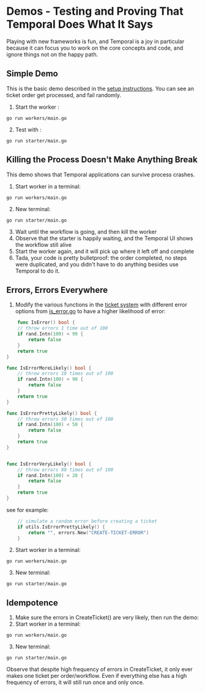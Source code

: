 # Demos - Testing and Proving That Temporal Does What It Says
Playing with new frameworks is fun, and Temporal is a joy in particular because it can focus you to work on the core concepts and code, and ignore things not on the happy path.

## Simple Demo
This is the basic demo described in the [setup instructions](./setup.md). 
You can see an ticket order get processed, and fail randomly.
1. Start the worker :
```shell
go run workers/main.go
```

2. Test with :
```shell 
go run starter/main.go
```


## Killing the Process Doesn't Make Anything Break
This demo shows that Temporal applications can survive process crashes. 

1. Start worker in a terminal:
```shell 
go run workers/main.go
```
2. New terminal:
```shell 
go run starter/main.go
```
3. Wait until the workflow is going, and then kill the worker
4. Observe that the starter is happily waiting, and the Temporal UI shows the workflow still alive
5. Start the worker again, and it will pick up where it left off and complete
6. Tada, your code is pretty bulletproof: the order completed, no steps were duplicated, and you didn't have to do anything besides use Temporal to do it.

## Errors, Errors Everywhere
1. Modify the various functions in the [ticket system](./ticket/ticket_system.go) with different error options from [is_error.go](./utils/is_error.go) to have a higher likelihood of error:
```go
	func IsError() bool {
	// throw errors 1 time out of 100
	if rand.Intn(100) < 99 {
		return false
	}
	return true
}

func IsErrorMoreLikely() bool {
	// throw errors 10 times out of 100
	if rand.Intn(100) < 90 {
		return false
	}
	return true
}

func IsErrorPrettyLikely() bool {
	// throw errors 50 times out of 100
	if rand.Intn(100) < 50 {
		return false
	}
	return true
}


func IsErrorVeryLikely() bool {
	// throw errors 80 times out of 100
	if rand.Intn(100) < 20 {
		return false
	}
	return true
}
```
see for example:
```go
	// simulate a random error before creating a ticket
	if utils.IsErrorPrettyLikely() {
		return "", errors.New("CREATE-TICKET-ERROR")
	}
```

2. Start worker in a terminal:
```shell 
go run workers/main.go
```
3. New terminal:
```shell 
go run starter/main.go
```

## Idempotence
1. Make sure the errors in CreateTicket() are very likely, then run the demo:
2. Start worker in a terminal:
```shell 
go run workers/main.go
```
3. New terminal:
```shell 
go run starter/main.go
```
Observe that despite high frequency of errors in CreateTicket, it only ever makes one ticket per order/workflow.
Even if everything else has a high frequency of errors, it will still run once and only once.

